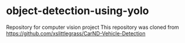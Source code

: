# object-detection-using-yolo
Repository for computer vision project
This repository was cloned from https://github.com/xslittlegrass/CarND-Vehicle-Detection
